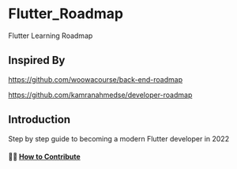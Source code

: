 # Flutter_Roadmap
Flutter Learning Roadmap

## Inspired By

https://github.com/woowacourse/back-end-roadmap

https://github.com/kamranahmedse/developer-roadmap

## Introduction
Step by step guide to becoming a modern Flutter developer in 2022

#### 🙏🏻 [How to Contribute](CONTRIBUTING.md)
